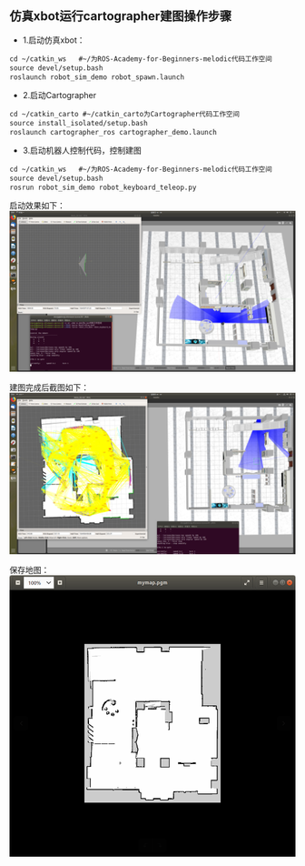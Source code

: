 ## 仿真xbot运行cartographer建图操作步骤

- 1.启动仿真xbot：
```
cd ~/catkin_ws   #~/为ROS-Academy-for-Beginners-melodic代码工作空间
source devel/setup.bash
roslaunch robot_sim_demo robot_spawn.launch
```
- 2.启动Cartographer
```
cd ~/catkin_carto #~/catkin_carto为Cartographer代码工作空间
source install_isolated/setup.bash
roslaunch cartographer_ros cartographer_demo.launch
```
- 3.启动机器人控制代码，控制建图
```
cd ~/catkin_ws   #~/为ROS-Academy-for-Beginners-melodic代码工作空间
source devel/setup.bash
rosrun robot_sim_demo robot_keyboard_teleop.py
```
启动效果如下：
![image](./image/image.png)

建图完成后截图如下：
![image](./image/image1.png)

保存地图：
![image](./image/image2.png)

